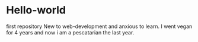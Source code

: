 # Hello-world
first repository
New to web-development and anxious to learn. 
I went vegan for 4 years and now i am a pescatarian the last year.
